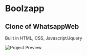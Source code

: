 # Boolzapp

## Clone of WhatsappWeb

Built in HTML, CSS, Javascript/Jquery

![Project Preview](https://davide-termite.github.io/js-html-css-boolzap/img/boolzapp.jpg)

[Check it out]:https://davide-termite.github.io/js-html-css-boolzap/
